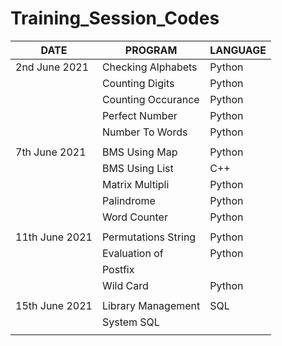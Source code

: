 # Training_Session_Codes

|       DATE     |       PROGRAM      | LANGUAGE |
| ----           | ------------------ | ---------|
| 2nd June 2021  | Checking Alphabets |  Python  |
|                | Counting Digits    |  Python  |
|                | Counting Occurance |  Python  |
|                | Perfect Number     |  Python  |
|                | Number To Words    |  Python  |
|                |                    |          |
| 7th June 2021  | BMS Using Map      |  Python  |
|                | BMS Using List     |  C++     |
|                | Matrix Multipli    |  Python  |
|                | Palindrome         |  Python  |
|                | Word Counter       |  Python  |
|                |                    |          |
| 11th June 2021 | Permutations String|  Python  |
|                | Evaluation of      |  Python  |
|                | Postfix            |          |
|                | Wild Card          |  Python  |
|                |                    |          |
| 15th June 2021 | Library Management |   SQL    |
|                |   System SQL       |          |
|                |                    |          |